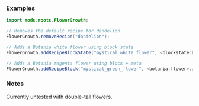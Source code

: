 ### Examples

```java
import mods.roots.FlowerGrowth;

// Removes the default recipe for dandelion
FlowerGrowth.removeRecipe("dandelion");

// Adds a Botania white flower using block state
FlowerGrowth.addRecipeBlockState("mystical_white_flower", <blockstate:botania:flower:color=white>);

// Adds a Botania magenta flower using block + meta
FlowerGrowth.addRecipeBlock("mystical_green_flower", <botania:flower>.asBlock(), 2);
```

### Notes

Currently untested with double-tall flowers.

